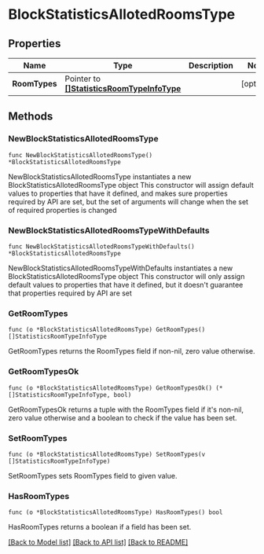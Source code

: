 # BlockStatisticsAllotedRoomsType

## Properties

Name | Type | Description | Notes
------------ | ------------- | ------------- | -------------
**RoomTypes** | Pointer to [**[]StatisticsRoomTypeInfoType**](StatisticsRoomTypeInfoType.md) |  | [optional] 

## Methods

### NewBlockStatisticsAllotedRoomsType

`func NewBlockStatisticsAllotedRoomsType() *BlockStatisticsAllotedRoomsType`

NewBlockStatisticsAllotedRoomsType instantiates a new BlockStatisticsAllotedRoomsType object
This constructor will assign default values to properties that have it defined,
and makes sure properties required by API are set, but the set of arguments
will change when the set of required properties is changed

### NewBlockStatisticsAllotedRoomsTypeWithDefaults

`func NewBlockStatisticsAllotedRoomsTypeWithDefaults() *BlockStatisticsAllotedRoomsType`

NewBlockStatisticsAllotedRoomsTypeWithDefaults instantiates a new BlockStatisticsAllotedRoomsType object
This constructor will only assign default values to properties that have it defined,
but it doesn't guarantee that properties required by API are set

### GetRoomTypes

`func (o *BlockStatisticsAllotedRoomsType) GetRoomTypes() []StatisticsRoomTypeInfoType`

GetRoomTypes returns the RoomTypes field if non-nil, zero value otherwise.

### GetRoomTypesOk

`func (o *BlockStatisticsAllotedRoomsType) GetRoomTypesOk() (*[]StatisticsRoomTypeInfoType, bool)`

GetRoomTypesOk returns a tuple with the RoomTypes field if it's non-nil, zero value otherwise
and a boolean to check if the value has been set.

### SetRoomTypes

`func (o *BlockStatisticsAllotedRoomsType) SetRoomTypes(v []StatisticsRoomTypeInfoType)`

SetRoomTypes sets RoomTypes field to given value.

### HasRoomTypes

`func (o *BlockStatisticsAllotedRoomsType) HasRoomTypes() bool`

HasRoomTypes returns a boolean if a field has been set.


[[Back to Model list]](../README.md#documentation-for-models) [[Back to API list]](../README.md#documentation-for-api-endpoints) [[Back to README]](../README.md)


